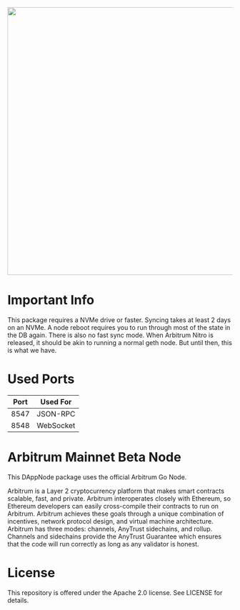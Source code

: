 <p align="center"><img src="https://github.com/OffchainLabs/arbitrum/blob/master/docs/assets/offchain_labs_logo.png" width="600"></p>

# Important Info

This package requires a NVMe drive or faster. Syncing takes at least 2 days on an NVMe. A node reboot requires you to run through most of the state in the DB again. There is also no fast sync mode. When Arbitrum Nitro is released, it should be akin to running a normal geth node. But until then, this is what we have.

# Used Ports

| Port | Used For |
| ---- | -------- |
| 8547 | JSON-RPC |
| 8548 | WebSocket|

# Arbitrum Mainnet Beta Node

This DAppNode package uses the official Arbitrum Go Node. 

Arbitrum is a Layer 2 cryptocurrency platform that makes smart contracts scalable, fast, and private. Arbitrum interoperates closely with Ethereum, so Ethereum developers can easily cross-compile their contracts to run on Arbitrum. Arbitrum achieves these goals through a unique combination of incentives, network protocol design, and virtual machine architecture. Arbitrum has three modes: channels, AnyTrust sidechains, and rollup. Channels and sidechains provide the AnyTrust Guarantee which ensures that the code will run correctly as long as any validator is honest.

# License

This repository is offered under the Apache 2.0 license. See LICENSE for details.